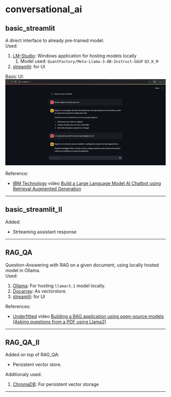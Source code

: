 # conversational_ai


## basic_streamlit
A direct interface to already pre-trained model.  
Used:
1. [LM-Studio](https://lmstudio.ai/): Windows application for hosting models locally
   1. Model used: `QuantFactory/Meta-Llama-3-8B-Instruct-GGUF` `Q3_K_M`
2. [streamlit](https://streamlit.io/): for UI

Basic UI:
![Basic streamlit UI](./data/images/basic_streamlit_demo.png)

Reference:
- [IBM Technology](https://www.youtube.com/@IBMTechnology) video [Build a Large Language Model AI Chatbot using Retrieval Augmented Generation](https://www.youtube.com/watch?v=XctooiH0moI)

----

## basic_streamlit_II
Added:
- Strteaming assistant response

----

## RAG_QA
Question-Answering with RAG on a given document, using locally hosted model in Ollama.  
Used:
1. [Ollama](https://ollama.com/): For hosting `llamar3.1` model locally.
2. [Docarray](https://docs.docarray.org/user_guide/storing/docindex/): As vectorstore.
3. [streamlit](https://streamlit.io/): for UI
  
References:
- [Underfitted](https://www.youtube.com/@underfitted) video [Building a RAG application using open-source models (Asking questions from a PDF using Llama2)](https://www.youtube.com/watch?v=HRvyei7vFSM)

----

## RAG_QA_II

Added on top of RAG_QA:
- Persistent vector store.

Additionaly used:
1. [ChromaDB](https://python.langchain.com/v0.2/docs/integrations/vectorstores/chroma/): For persistent vector storage

----
